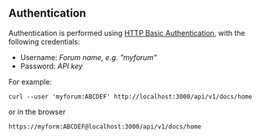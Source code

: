 
## Authentication

Authentication is performed using [HTTP Basic Authentication](https://en.wikipedia.org/wiki/Basic_access_authentication), with the following credentials:

 - Username: _Forum name, e.g. "myforum"_
 - Password: _API key_

For example:

```
curl --user 'myforum:ABCDEF' http://localhost:3000/api/v1/docs/home
```

or in the browser

```
https://myform:ABCDEF@localhost:3000/api/v1/docs/home
```
